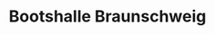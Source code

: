 ---
title: "Bootshalle Braunschweig"
url: /braunschweig/bootshalle-braunschweig/
shop: Allgemein
---